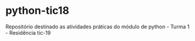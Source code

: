 # python-tic18

Repositório destinado as atividades práticas do módulo de python - Turma 1 - Residência tic-19
